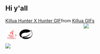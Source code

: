 ## Hi y'all 

<div class="tenor-gif-embed" data-postid="15137737" data-share-method="host" data-aspect-ratio="1.77778" data-width="100%"><a href="https://tenor.com/view/killua-hunter-x-hunter-killua-lightning-gif-15137737">Killua Hunter X Hunter GIF</a>from <a href="https://tenor.com/search/killua-gifs">Killua GIFs</a></div> <script type="text/javascript" async src="https://tenor.com/embed.js"></script>

<div align="center">
  <img src="https://giphy.com/gifs/hxh-killua-qb1eHxhUHLdsc?utm_term=">
</div>

<div>
  <img align="center" alt="Macedo-Java-Icon" height="30" width="40" src="https://raw.githubusercontent.com/devicons/devicon/master/icons/java/java-plain.svg">
  <img align="center" alt="Macedo-Spring-Icon" height="30" width="40" src="https://raw.githubusercontent.com/devicons/devicon/master/icons/spring/spring-plain.svg">
</div>

<div class="tenor-gif-embed" data-postid="15137737" data-share-method="host" data-aspect-ratio="1.77778" data-width="100%"></div> <script type="text/javascript" async src="https://tenor.com/embed.js"></script>
 
  <a href="https://www.linkedin.com/in/macedooo/" target="_blank"><img src="https://img.shields.io/badge/-LinkedIn-%230077B5?style=for-the-badge&logo=linkedin&logoColor=white" target="_blank"></a> 
